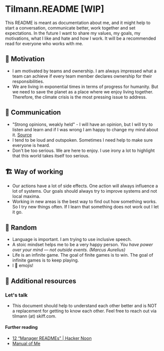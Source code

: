 # Tilmann.README [WIP]

This README is meant as documentation about me, and it might help to start a conversation, communicate better, work together and set expectations. In the future I want to share my values, my goals, my motivations, what I like and hate and how I work. It will be a recommended read for everyone who works with me.

## :100: Motivation

- I am motivated by teams and ownership. I am always impressed what a team can achieve if every team member declares ownership for their responsibilities.
- We are living in exponential times in terms of progress for humanity. But we need to save the planet as a place where we enjoy living together. Therefore, the climate crisis is the most pressing issue to address.

## :speech_balloon: Communication

- "Strong opinions, weakly held" - I will have an opinion, but I will try to listen and learn and if I was wrong I am happy to change my mind about it. [Source](https://www.saffo.com/02008/07/26/strong-opinions-weakly-held/)
- I tend to be loud and outspoken. Sometimes I need help to make sure everyone is heard.
- Don't be too serious. We are here to enjoy. I use irony a lot to highlight that this world takes itself too serious.

## :building_construction: Way of working

- Our actions have a lot of side effects. One action will always influence a lot of systems. Our goals should always try to improve systems and not local maxima.
- Working in new areas is the best way to find out how something works. So I try new things often. If I learn that something does not work out I let it go.

## :game_die: Random

- Language is important. I am trying to use inclusive speech.
- A stoic mindset helps me to be a very happy person. _You have power over your mind — not outside events. (Marcus Aurelius)_
- Life is an infinite game. The goal of finite games is to win. The goal of infinite games is to keep playing.
- I :blue_heart: emojis!

## :memo: Additional resources

### Let's talk

- This document should help to understand each other better and is NOT a replacement for getting to know each other. Feel free to reach out via tilmann (at) skiff.com.

#### Further reading

- [12 “Manager READMEs” | Hacker Noon](https://hackernoon.com/12-manager-readmes-from-silicon-valleys-top-tech-companies-26588a660afe)
- [Manual of Me](https://www.manualof.me)
